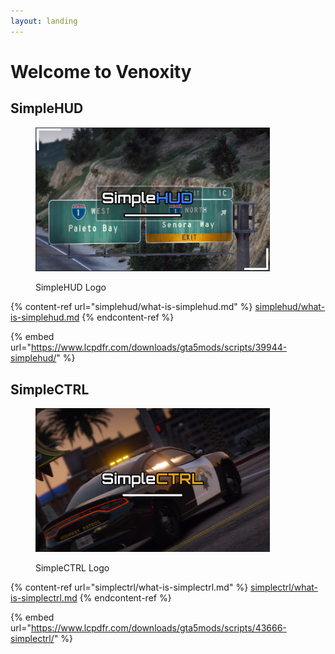 ```yaml
---
layout: landing
---
```


# Welcome to Venoxity

## SimpleHUD

<div align="left">

<figure><img src=".gitbook/assets/image_2023-04-28_174935121.png.a339513be333463bfae5c94287c66183.png" alt="" width="375"><figcaption><p>SimpleHUD Logo</p></figcaption></figure>

</div>

{% content-ref url="simplehud/what-is-simplehud.md" %}
[simplehud/what-is-simplehud.md](<simplehud/what-is-simplehud.md>)
{% endcontent-ref %}

{% embed url="https://www.lcpdfr.com/downloads/gta5mods/scripts/39944-simplehud/" %}

## SimpleCTRL

<div align="left">

<figure><img src=".gitbook/assets/SimpleCTRL.png.c1e936663412e529701b91feb7c13559 (1).png" alt="" width="375"><figcaption><p>SimpleCTRL Logo</p></figcaption></figure>

</div>

{% content-ref url="simplectrl/what-is-simplectrl.md" %}
[simplectrl/what-is-simplectrl.md](<simplectrl/what-is-simplectrl.md>)
{% endcontent-ref %}

{% embed url="https://www.lcpdfr.com/downloads/gta5mods/scripts/43666-simplectrl/" %}
